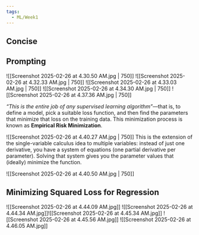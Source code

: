 ```yaml
---
tags:
  - ML/Week1
---
```


## Concise


## Prompting
![[Screenshot 2025-02-26 at 4.30.50 AM.jpg | 750]]
![[Screenshot 2025-02-26 at 4.32.33 AM.jpg | 750]]
![[Screenshot 2025-02-26 at 4.33.03 AM.jpg | 750]]
![[Screenshot 2025-02-26 at 4.34.30 AM.jpg | 750]]
![[Screenshot 2025-02-26 at 4.37.36 AM.jpg | 750]]

_“This is the entire job of any supervised learning algorithm”_—that is, to define a model, pick a suitable loss function, and then find the parameters that minimize that loss on the training data. This minimization process is known as **Empirical Risk Minimization**.

![[Screenshot 2025-02-26 at 4.40.27 AM.jpg | 750]]
This is the extension of the single-variable calculus idea to multiple variables: instead of just one derivative, you have a system of equations (one partial derivative per parameter). Solving that system gives you the parameter values that (ideally) minimize the function.

![[Screenshot 2025-02-26 at 4.40.50 AM.jpg | 750]]

## Minimizing Squared Loss for Regression

![[Screenshot 2025-02-26 at 4.44.09 AM.jpg]]
![[Screenshot 2025-02-26 at 4.44.34 AM.jpg]]![[Screenshot 2025-02-26 at 4.45.34 AM.jpg]]
![[Screenshot 2025-02-26 at 4.45.56 AM.jpg]]
![[Screenshot 2025-02-26 at 4.46.05 AM.jpg]]
